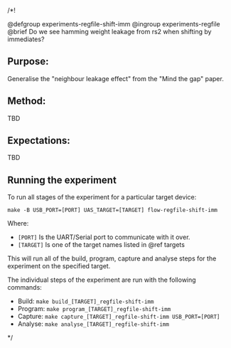 /*!

@defgroup experiments-regfile-shift-imm
@ingroup  experiments-regfile
@brief Do we see hamming weight leakage from rs2 when shifting by immediates?

## Purpose:

Generalise the "neighbour leakage effect" from the "Mind the gap" paper.

## Method:

TBD

## Expectations:

TBD

## Running the experiment

To run all stages of the experiment for a particular target device:

```
make -B USB_PORT=[PORT] UAS_TARGET=[TARGET] flow-regfile-shift-imm
```

Where:
- `[PORT]` Is the UART/Serial port to communicate with it over.
- `[TARGET]` Is one of the target names listed in @ref targets

This will run all of the build, program, capture and analyse steps for
the experiment on the specified target.

The individual steps of the experiment are run with the following commands:

- Build: `make build_[TARGET]_regfile-shift-imm`
- Program: `make program_[TARGET]_regfile-shift-imm`
- Capture: `make capture_[TARGET]_regfile-shift-imm USB_PORT=[PORT]`
- Analyse: `make analyse_[TARGET]_regfile-shift-imm`

*/

